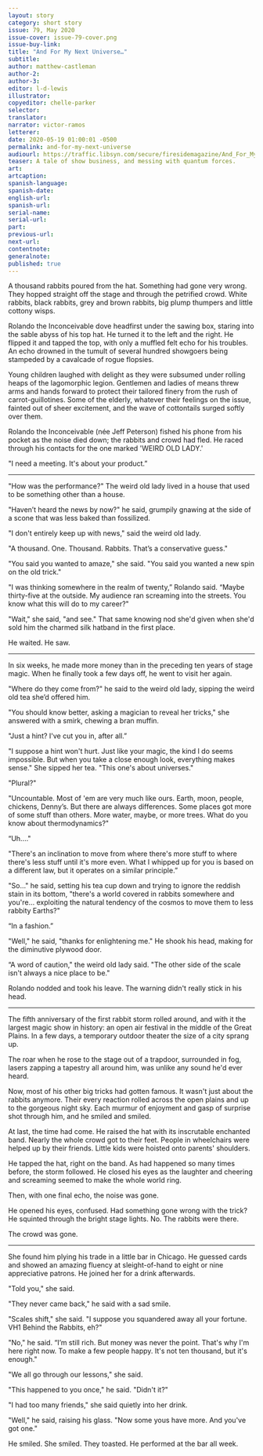 ```yaml
---
layout: story
category: short story
issue: 79, May 2020
issue-cover: issue-79-cover.png
issue-buy-link:
title: "And For My Next Universe…"
subtitle:
author: matthew-castleman
author-2:
author-3:
editor: l-d-lewis
illustrator:
copyeditor: chelle-parker
selector:
translator:
narrator: victor-ramos
letterer:
date: 2020-05-19 01:00:01 -0500
permalink: and-for-my-next-universe
audiourl: https://traffic.libsyn.com/secure/firesidemagazine/And_For_My_Next_Universe.mp3
teaser: A tale of show business, and messing with quantum forces.
art:
artcaption:
spanish-language:
spanish-date:
english-url:
spanish-url:
serial-name:
serial-url:
part:
previous-url:
next-url:
contentnote:
generalnote:
published: true
---
```

A thousand rabbits poured from the hat. Something had gone very wrong. They hopped straight off the stage and through the petrified crowd. White rabbits, black rabbits, grey and brown rabbits, big plump thumpers and little cottony wisps.

Rolando the Inconceivable dove headfirst under the sawing box, staring into the sable abyss of his top hat. He turned it to the left and the right. He flipped it and tapped the top, with only a muffled felt echo for his troubles. An echo drowned in the tumult of several hundred showgoers being stampeded by a cavalcade of rogue flopsies.

Young children laughed with delight as they were subsumed under rolling heaps of the lagomorphic legion. Gentlemen and ladies of means threw arms and hands forward to protect their tailored finery from the rush of carrot-guillotines. Some of the elderly, whatever their feelings on the issue, fainted out of sheer excitement, and the wave of cottontails surged softly over them.

Rolando the Inconceivable (née Jeff Peterson) fished his phone from his pocket as the noise died down; the rabbits and crowd had fled. He raced through his contacts for the one marked 'WEIRD OLD LADY.'

"I need a meeting. It's about your product.”

----

"How was the performance?" The weird old lady lived in a house that used to be something other than a house.

"Haven’t heard the news by now?" he said, grumpily gnawing at the side of a scone that was less baked than fossilized.

"I don't entirely keep up with news," said the weird old lady.

"A thousand. One. Thousand. Rabbits. That’s a conservative guess."

"You said you wanted to amaze," she said. "You said you wanted a new spin on the old trick."

"I was thinking somewhere in the realm of twenty,” Rolando said. “Maybe thirty-five at the outside. My audience ran screaming into the streets. You know what this will do to my career?"

"Wait," she said, "and see." That same knowing nod she'd given when she'd sold him the charmed silk hatband in the first place.

He waited. He saw.

----

In six weeks, he made more money than in the preceding ten years of stage magic. When he finally took a few days off, he went to visit her again.

 "Where do they come from?" he said to the weird old lady, sipping the weird old tea she’d offered him.

"You should know better, asking a magician to reveal her tricks," she answered with a smirk, chewing a bran muffin.

"Just a hint? I've cut you in, after all.”

"I suppose a hint won't hurt. Just like your magic, the kind I do seems impossible. But when you take a close enough look, everything makes sense." She sipped her tea. "This one's about universes."

"Plural?"

"Uncountable. Most of 'em are very much like ours. Earth, moon, people, chickens, Denny’s. But there are always differences. Some places got more of some stuff than others. More water, maybe, or more trees. What do you know about thermodynamics?"

“Uh.…"

"There's an inclination to move from where there's more stuff to where there's less stuff until it's more even. What I whipped up for you is based on a different law, but it operates on a similar principle.”

"So…" he said, setting his tea cup down and trying to ignore the reddish stain in its bottom, "there's a world covered in rabbits somewhere and you're… exploiting the natural tendency of the cosmos to move them to less rabbity Earths?"

“In a fashion.”

"Well," he said, "thanks for enlightening me." He shook his head, making for the diminutive plywood door.

“A word of caution," the weird old lady said. "The other side of the scale isn't always a nice place to be."

Rolando nodded and took his leave. The warning didn't really stick in his head.

----

The fifth anniversary of the first rabbit storm rolled around, and with it the largest magic show in history: an open air festival in the middle of the Great Plains. In a few days, a temporary outdoor theater the size of a city sprang up.

The roar when he rose to the stage out of a trapdoor, surrounded in fog, lasers zapping a tapestry all around him, was unlike any sound he'd ever heard.

Now, most of his other big tricks had gotten famous. It wasn't just about the rabbits anymore. Their every reaction rolled across the open plains and up to the gorgeous night sky. Each murmur of enjoyment and gasp of surprise shot through him, and he smiled and smiled.

At last, the time had come. He raised the hat with its inscrutable enchanted band. Nearly the whole crowd got to their feet. People in wheelchairs were helped up by their friends. Little kids were hoisted onto parents' shoulders.

He tapped the hat, right on the band. As had happened so many times before, the storm followed. He closed his eyes as the laughter and cheering and screaming seemed to make the whole world ring.

Then, with one final echo, the noise was gone.

He opened his eyes, confused. Had something gone wrong with the trick? He squinted through the bright stage lights. No. The rabbits were there.

The crowd was gone.

----

She found him plying his trade in a little bar in Chicago. He guessed cards and showed an amazing fluency at sleight-of-hand to eight or nine appreciative patrons. He joined her for a drink afterwards.

"Told you," she said.

"They never came back," he said with a sad smile.

"Scales shift," she said. "I suppose you squandered away all your fortune. VH1 Behind the Rabbits, eh?"

"No," he said. “I’m still rich. But money was never the point. That's why I'm here right now. To make a few people happy. It's not ten thousand, but it's enough."

"We all go through our lessons," she said.

"This happened to you once," he said. "Didn't it?"

"I had too many friends," she said quietly into her drink.

"Well," he said, raising his glass. "Now some yous have more. And you've got one."

He smiled. She smiled. They toasted. He performed at the bar all week.
